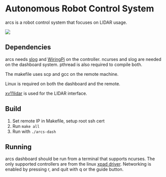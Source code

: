 # Autonomous Robot Control System
arcs is a robot control system that focuses on LIDAR usage.


![](https://github.com/dominikWin/arcs/blob/master/img/e484ef039eaf7c2a64accad60c10f8f12efde668.jpg)

## Dependencies

arcs needs [slog](https://github.com/kala13x/slog) and [WiringPi](http://wiringpi.com/) on the controller.
ncurses and slog are needed on the dashboard system.
pthread is also required to compile both.

The makefile uses scp and gcc on the remote machine.

Linux is required on both the dashboard and the remote.

[xv11lidar](https://github.com/bmegli/xv11lidar) is used for the LIDAR interface.

## Build

1.  Set remote IP in Makefile, setup root ssh cert
2.  Run `make all`
3.  Run with `./arcs-dash`

## Running

arcs dashboard should be run from a terminal that supports ncurses.
The only supported controllers are from the linux [xpad driver](https://github.com/torvalds/linux/blob/master/drivers/input/joystick/xpad.c).
Networking is enabled by pressing r, and quit with q or the guide button.

